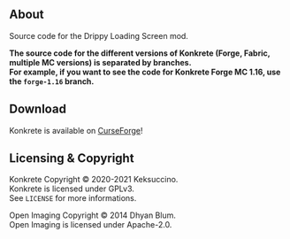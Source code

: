 ## About

Source code for the Drippy Loading Screen mod.

**The source code for the different versions of Konkrete (Forge, Fabric, multiple MC versions) is separated by branches.**<br>
**For example, if you want to see the code for Konkrete Forge MC 1.16, use the `forge-1.16` branch.**

## Download

Konkrete is available on [CurseForge](https://www.curseforge.com/minecraft/mc-mods/konkrete)!

## Licensing & Copyright

Konkrete Copyright © 2020-2021 Keksuccino.<br>
Konkrete is licensed under GPLv3.<br>
See `LICENSE` for more informations.

Open Imaging Copyright © 2014 Dhyan Blum.<br>
Open Imaging is licensed under Apache-2.0.

